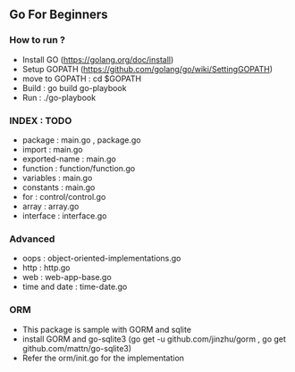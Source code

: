 ## Go For Beginners

### How to run ?
* Install GO (https://golang.org/doc/install)
* Setup GOPATH (https://github.com/golang/go/wiki/SettingGOPATH)
* move to GOPATH : cd $GOPATH
* Build : go build go-playbook
* Run : ./go-playbook

### INDEX : TODO
* package : main.go , package.go
* import : main.go
* exported-name : main.go
* function : function/function.go
* variables : main.go
* constants : main.go
* for : control/control.go
* array : array.go
* interface : interface.go


### Advanced
* oops : object-oriented-implementations.go
* http : http.go
* web : web-app-base.go
* time and date : time-date.go

### ORM
* This package is sample with GORM and sqlite
* install GORM and go-sqlite3 (go get -u github.com/jinzhu/gorm , go get github.com/mattn/go-sqlite3)
* Refer the orm/init.go for the implementation
